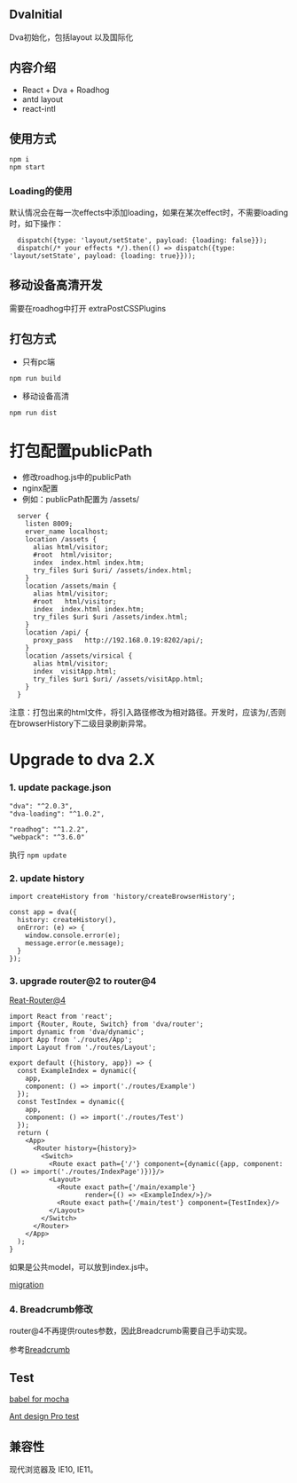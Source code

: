 ## DvaInitial
Dva初始化，包括layout 以及国际化
## 内容介绍
- React + Dva + Roadhog
- antd layout
- react-intl
## 使用方式
```
npm i
npm start
````
### Loading的使用
  默认情况会在每一次effects中添加loading，如果在某次effect时，不需要loading时，如下操作：
  ```
    dispatch({type: 'layout/setState', payload: {loading: false}});
    dispatch(/* your effects */).then(() => dispatch({type: 'layout/setState', payload: {loading: true}}));
  ```
## 移动设备高清开发
需要在roadhog中打开 extraPostCSSPlugins
## 打包方式
* 只有pc端
```
npm run build
```
* 移动设备高清
```
npm run dist
```

# 打包配置publicPath
* 修改roadhog.js中的publicPath
* nginx配置
* 例如：publicPath配置为 /assets/
```(javascript)
  server {
    listen 8009;
    erver_name localhost;
    location /assets {
      alias html/visitor;
      #root  html/visitor;
      index  index.html index.htm;
      try_files $uri $uri/ /assets/index.html;
    }
    location /assets/main {
      alias html/visitor;
      #root   html/visitor;
      index  index.html index.htm;
      try_files $uri $uri /assets/index.html;
    }
    location /api/ {
      proxy_pass   http://192.168.0.19:8202/api/;
    }
    location /assets/virsical {    
      alias html/visitor;
      index  visitApp.html;
      try_files $uri $uri/ /assets/visitApp.html;
    }
  }
```
注意：打包出来的html文件，将引入路径修改为相对路径。开发时，应该为/,否则在browserHistory下二级目录刷新异常。

# Upgrade to dva 2.X
### 1. update package.json

    
    "dva": "^2.0.3",
    "dva-loading": "^1.0.2",
    
    "roadhog": "^1.2.2",
    "webpack": "^3.6.0"
执行 `npm update`
### 2. update history
    
    
    import createHistory from 'history/createBrowserHistory';
    
    const app = dva({
      history: createHistory(),
      onError: (e) => {
        window.console.error(e);
        message.error(e.message);
      }
    });
    
### 3. upgrade router@2 to router@4

   [Reat-Router@4](https://reacttraining.com/react-router/web/guides/philosophy)
    
    import React from 'react';
    import {Router, Route, Switch} from 'dva/router';
    import dynamic from 'dva/dynamic';
    import App from './routes/App';
    import Layout from './routes/Layout';
    
    export default ({history, app}) => {
      const ExampleIndex = dynamic({
        app,
        component: () => import('./routes/Example')
      });
      const TestIndex = dynamic({
        app,
        component: () => import('./routes/Test')
      });
      return (
        <App>
          <Router history={history}>
            <Switch>
              <Route exact path={'/'} component={dynamic({app, component: () => import('./routes/IndexPage')})}/>
              <Layout>
                <Route exact path={'/main/example'}
                       render={() => <ExampleIndex/>}/>
                <Route exact path={'/main/test'} component={TestIndex}/>
              </Layout>
            </Switch>
          </Router>
        </App>
      );
    }
    
如果是公共model，可以放到index.js中。
    
   [migration](https://github.com/ReactTraining/react-router/blob/master/packages/react-router/docs/guides/migrating.md)
    
### 4. Breadcrumb修改

   router@4不再提供routes参数，因此Breadcrumb需要自己手动实现。
  
   参考[Breadcrumb](https://ant.design/components/breadcrumb-cn/#components-breadcrumb-demo-router-4)
   
## Test 
 [babel for mocha](http://jamesknelson.com/testing-in-es6-with-mocha-and-babel-6/)
 
 [Ant design Pro test](https://pro.ant.design/docs/ui-test)
 
## 兼容性
  现代浏览器及 IE10, IE11。

